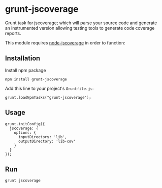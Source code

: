 grunt-jscoverage
==============

Grunt task for jscoverage; which will parse your source code and generate an instrumented version allowing testing tools to generate code coverage reports.

This module requires [node-jscoverage](https://github.com/visionmedia/node-jscoverage) in order to function:



## Installation

Install npm package

    npm install grunt-jscoverage

Add this line to your project's `Gruntfile.js`:

    grunt.loadNpmTasks("grunt-jscoverage");


## Usage

````
grunt.initConfig({
  jscoverage: {
    options: {
      inputDirectory: 'lib',
      outputDirectory: 'lib-cov'
    }
  }
});
````

## Run
````
grunt jscoverage
````

